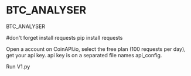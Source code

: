 # BTC_ANALYSER
BTC_ANALYSER

#don't forget install requests
pip install requests

Open a account on CoinAPI.io, select the free plan (100 requests per day), get your api key.
api key is on a separated file names api_config.

Run V1.py
